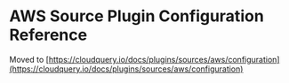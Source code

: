 # AWS Source Plugin Configuration Reference

Moved to [https://cloudquery.io/docs/plugins/sources/aws/configuration](https://cloudquery.io/docs/plugins/sources/aws/configuration)
